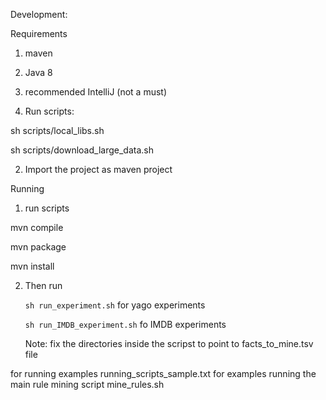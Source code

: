 Development:

Requirements

1. maven
2. Java 8
3. recommended IntelliJ (not a must)


1. Run scripts:

 sh scripts/local_libs.sh

 sh scripts/download_large_data.sh

2. Import the project as maven project



Running

 1. run scripts

  mvn compile

  mvn package

  mvn install

 2. Then run

    `sh run_experiment.sh` for yago experiments

    `sh run_IMDB_experiment.sh` fo IMDB experiments

    Note: fix the directories inside the scripst to point to facts_to_mine.tsv file


for running examples
 running_scripts_sample.txt for examples running the main rule mining script mine_rules.sh


